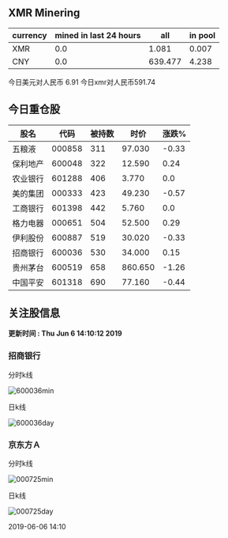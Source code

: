 ## XMR Minering

|currency|mined in last 24 hours|all|in pool|
|---|---|---|---|
|XMR|0.0|1.081|0.007|
|CNY|0.0|639.477|4.238|

今日美元对人民币 6.91	今日xmr对人民币591.74


## 今日重仓股 

|股名|代码|被持数|时价|涨跌%|
|---|---|---|---|---|
|五粮液|000858|311|97.030|-0.33|
|保利地产|600048|322|12.590|0.24|
|农业银行|601288|406|3.770|0.0|
|美的集团|000333|423|49.230|-0.57|
|工商银行|601398|442|5.760|0.0|
|格力电器|000651|504|52.500|0.29|
|伊利股份|600887|519|30.020|-0.33|
|招商银行|600036|530|34.000|0.15|
|贵州茅台|600519|658|860.650|-1.26|
|中国平安|601318|690|77.160|-0.44|

## 关注股信息
**更新时间 : Thu Jun  6 14:10:12 2019**
### 招商银行 
分时k线

![600036min](http://image.sinajs.cn/newchart/min/n/sh600036.gif)

日k线

![600036day](http://image.sinajs.cn/newchart/daily/n/sh600036.gif)

### 京东方Ａ 
分时k线

![000725min](http://image.sinajs.cn/newchart/min/n/sz000725.gif)

日k线

![000725day](http://image.sinajs.cn/newchart/daily/n/sz000725.gif)

2019-06-06 14:10